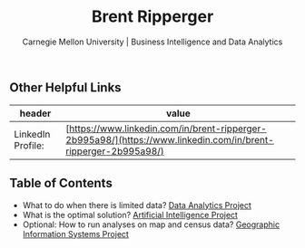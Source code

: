 <h1 align="center">Brent Ripperger</h1>
<p align="center">Carnegie Mellon University | Business Intelligence and Data Analytics</p>
<br>

## Other Helpful Links

|header             |value                                                |
|-------------------|-----------------------------------------------------|
|LinkedIn Profile:  |[https://www.linkedin.com/in/brent-ripperger-2b995a98/](https://www.linkedin.com/in/brent-ripperger-2b995a98/)|


## Table of Contents

- What to do when there is limited data? [Data Analytics Project](https://bmripper.github.io/aba_project.html)
- What is the optimal solution? [Artificial Intelligence Project](https://bmripper.github.io/ai_project.html)
- Optional: How to run analyses on map and census data? [Geographic Information Systems Project](https://bmripper.github.io/gis_project.html)
